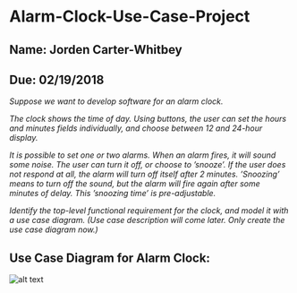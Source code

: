 # Alarm-Clock-Use-Case-Project
## Name: Jorden Carter-Whitbey
## Due: 02/19/2018

*Suppose we want to develop software for an alarm clock.*

*The clock shows the time of day. Using buttons, the user can set the hours and minutes fields individually, and choose between 12 and 24-hour display.*

*It is possible to set one or two alarms. When an alarm fires, it will sound some noise. The user can turn it off, or choose to ’snooze’. If the user does not respond at all, the alarm will turn off itself after 2 minutes. ’Snoozing’ means to turn off the sound, but the alarm will fire again after some minutes of delay. This ’snoozing time’ is pre-adjustable.*

*Identify the top-level functional requirement for the clock, and model it with a use case diagram.  (Use case description will come later.  Only create the use case diagram now.)*

## Use Case Diagram for Alarm Clock:

![alt text]( https://github.com/Jordendarc/Alarm-Clock-Use-Case-Project/alarm.png "Alarm Clock Use Case Diagram")
